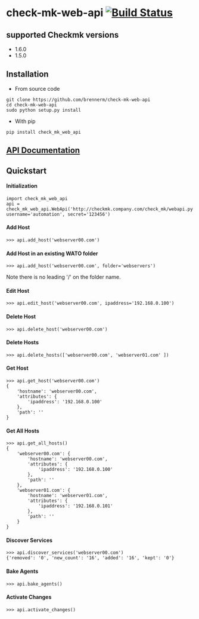 # check-mk-web-api [![Build Status](https://travis-ci.org/brennerm/check-mk-web-api.svg?branch=master)](https://travis-ci.org/brennerm/check-mk-web-api)
## supported Checkmk versions
- 1.6.0
- 1.5.0

## Installation
- From source code
```
git clone https://github.com/brennerm/check-mk-web-api
cd check-mk-web-api
sudo python setup.py install
```

- With pip
```
pip install check_mk_web_api
```

## [API Documentation](https://brennerm.github.io/check-mk-web-api/check_mk_web_api/)

## Quickstart
#### Initialization
```
import check_mk_web_api
api = check_mk_web_api.WebApi('http://checkmk.company.com/check_mk/webapi.py', username='automation', secret='123456')
```

#### Add Host
```
>>> api.add_host('webserver00.com')
```

#### Add Host in an existing WATO folder
```
>>> api.add_host('webserver00.com', folder='webservers')
```
Note there is no leading '/' on the folder name.

#### Edit Host
```
>>> api.edit_host('webserver00.com', ipaddress='192.168.0.100')
```

#### Delete Host
```
>>> api.delete_host('webserver00.com')
```

#### Delete Hosts
```
>>> api.delete_hosts(['webserver00.com', 'webserver01.com' ])
```

#### Get Host
```
>>> api.get_host('webserver00.com')
{
    'hostname': 'webserver00.com',
    'attributes': {
        'ipaddress': '192.168.0.100'
    },
    'path': ''
}
```

#### Get All Hosts
```
>>> api.get_all_hosts()
{
    'webserver00.com': {
        'hostname': 'webserver00.com',
        'attributes': {
            'ipaddress': '192.168.0.100'
        },
        'path': ''
    },
    'webserver01.com': {
        'hostname': 'webserver01.com',
        'attributes': {
            'ipaddress': '192.168.0.101'
        },
        'path': ''
    }
}
```

#### Discover Services
```
>>> api.discover_services('webserver00.com')
{'removed': '0', 'new_count': '16', 'added': '16', 'kept': '0'}
```

#### Bake Agents
```
>>> api.bake_agents()
```

#### Activate Changes
```
>>> api.activate_changes()
```
